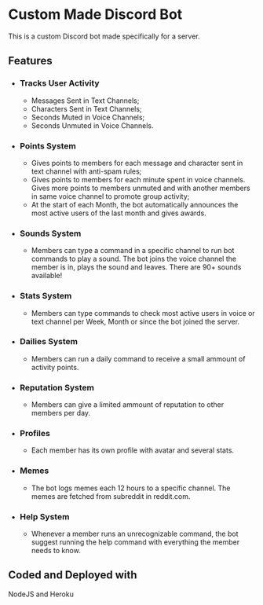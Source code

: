 # Custom Made Discord Bot

This is a custom Discord bot made specifically for a server.

## Features

- ### Tracks User Activity
  - Messages Sent in Text Channels;
  - Characters Sent in Text Channels;
  - Seconds Muted in Voice Channels;
  - Seconds Unmuted in Voice Channels.

- ### Points System
  - Gives points to members for each message and character sent in text channel with anti-spam rules;
  - Gives points to members for each minute spent in voice channels. Gives more points to members unmuted and with another members in same voice channel to promote group activity;
  - At the start of each Month, the bot automatically announces the most active users of the last month and gives awards.

- ### Sounds System
  - Members can type a command in a specific channel to run bot commands to play a sound. The bot joins the voice channel the member is in, plays the sound and leaves. There are 90+ sounds available! 

- ### Stats System
  - Members can type commands to check most active users in voice or text channel per Week, Month or since the bot joined the server.

- ### Dailies System
  - Members can run a daily command to receive a small ammount of activity points.

- ### Reputation System
  - Members can give a limited ammount of reputation to other members per day.

- ### Profiles
  - Each member has its own profile with avatar and several stats.

- ### Memes
  - The bot logs memes each 12 hours to a specific channel. The memes are fetched from subreddit in reddit.com.

- ### Help System
  - Whenever a member runs an unrecognizable command, the bot suggest running the help command with everything the member needs to know.

## Coded and Deployed with

NodeJS and Heroku